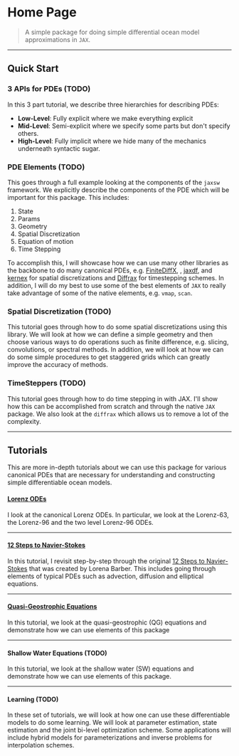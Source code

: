 # Home Page

> A simple package for doing simple differential ocean model approximations in `JAX`.


---

## Quick Start


### **3 APIs for PDEs (TODO)**

In this 3 part tutorial, we describe three hierarchies for describing PDEs:

* **Low-Level**: Fully explicit where we make everything explicit
* **Mid-Level**: Semi-explicit where we specify some parts but don't specify others.
* **High-Level**: Fully implicit where we hide many of the mechanics underneath syntactic sugar.


### **PDE Elements (TODO)**

This goes through a full example looking at the components of the `jaxsw` framework.
We explicitly describe the components of the PDE which will be important for this package.
This includes:
1. State
2. Params
3. Geometry
4. Spatial Discretization
5. Equation of motion
6. Time Stepping

To accomplish this, I will showcase how we can use many other libraries as the backbone to do many canonical PDEs, e.g. [FiniteDiffX](), , [jaxdf](), and [kernex]() for spatial discretizations and [Diffrax]() for timestepping schemes.
In addition, I will do my best to use some of the best elements of `JAX` to really take advantage of some of the native elements, e.g. `vmap`, `scan`.

### **Spatial Discretization (TODO)**

This tutorial goes through how to do some spatial discretizations using this library.
We will look at how we can define a simple geometry and then choose various ways to do operations such as finite difference, e.g. slicing, convolutions, or spectral methods.
In addition, we will look at how we can do some simple procedures to get staggered grids which can greatly improve the accuracy of methods.


### **TimeSteppers (TODO)**

This tutorial goes through how to do time stepping in with JAX.
I'll show how this can be accomplished from scratch and through the native `JAX` package.
We also look at the `diffrax` which allows us to remove a lot of the complexity.


---
## Tutorials

This are more in-depth tutorials about we can use this package for various canonical PDEs that are necessary for understanding and constructing simple differentiable ocean models.

#### [**Lorenz ODEs**](./lorenz/overview.md)

I look at the canonical Lorenz ODEs.
In particular, we look at the Lorenz-63, the Lorenz-96 and the two level Lorenz-96 ODEs.

---

#### [**12 Steps to Navier-Stokes**](12_steps/overview.md)

In this tutorial, I revisit step-by-step through the original [12 Steps to Navier-Stokes]() that was created by Lorena Barber.
This includes going through elements of typical PDEs such as advection, diffusion and elliptical equations.

---

#### [**Quasi-Geostrophic Equations**](qg/overview.md)

In this tutorial, we look at the quasi-geostrophic (QG) equations and demonstrate how we can use elements of this package

---

#### **Shallow Water Equations (TODO)**

In this tutorial, we look at the shallow water (SW) equations and demonstrate how we can use elements of this package.

---

#### **Learning (TODO)**

In these set of tutorials, we will look at how one can use these differentiable models to do some learning. 
We will look at parameter estimation, state estimation and the joint bi-level optimization scheme.
Some applications will include hybrid models for parameterizations and inverse problems for interpolation schemes.
